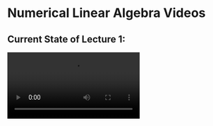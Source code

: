 # Numerical Linear Algebra Videos

## Current State of Lecture 1:

![Lecture Goal](chapter1/lecture1/Goal.mp4)